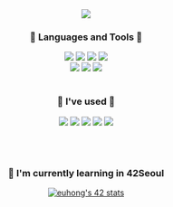 
<div align=center>
<img src="https://capsule-render.vercel.app/api?type=waving&color=c1c5fe&height=250&section=header&text=Hi!👋%20I'm%20EunSeong&fontSize=60" />

  
  <h3> 🌳 Languages and Tools 🌳 </h3>
<img src="https://img.shields.io/badge/C-00599C?style=for-the-badge&logo=c&logoColor=white" />
<img src="https://img.shields.io/badge/python-3776AB?style=for-the-badge&logo=python&logoColor=white" />
<img src="https://img.shields.io/badge/JavaScript-F7DF1E?style=for-the-badge&logo=javascript&logoColor=white" />
<img src="https://img.shields.io/badge/Dart-0175C2?style=for-the-badge&logo=dart&logoColor=white" />
<br>
<img src="https://img.shields.io/badge/Django-092E20?style=for-the-badge&logo=django&logoColor=white" />
<img src="https://img.shields.io/badge/Node.js-43853D?style=for-the-badge&logo=node.js&logoColor=white" />
<img src="https://img.shields.io/badge/Flutter-02569B?style=for-the-badge&logo=flutter&logoColor=white" />
  <br><br>
  <h3> 🔧 I've used 🔧 </h3>
  <img src="https://img.shields.io/badge/git-F05032?style=for-the-badge&logo=git&logoColor=white" />
  <img src="https://img.shields.io/badge/github-181717?style=for-the-badge&logo=github&logoColor=white" />
  <img src="https://img.shields.io/badge/slack-4A154B?style=for-the-badge&logo=slack&logoColor=white" />
  <img src="https://img.shields.io/badge/notion-000000?style=for-the-badge&logo=notion&logoColor=white" />
  <img src="https://img.shields.io/badge/postman-FF6C37?style=for-the-badge&logo=postman&logoColor=white" />

  <br><br>
  
  <h3> 🌱 I'm currently learning in 42Seoul</h3>
  
  [![euhong's 42 stats](https://badge42.herokuapp.com/api/stats/euhong?privacyName=true)](https://github.com/euhong/badge42)

</div>
